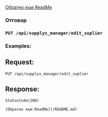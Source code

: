 [Обратно към ReadMe](/README.md)

### Отговор

### `PUT /api/supplys_manager/edit_suplier`

### Examples:

## Request:

```
PUT /api/supplys_manager/edit_suplier
```

## Response:
```
StatusCode(200)

[Обратно към ReadMe](/README.md)